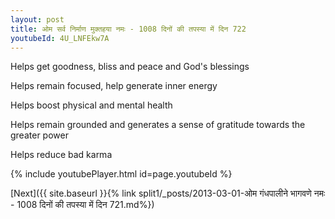 ```yaml
---
layout: post
title: ओम सर्व निर्माण मुक्तहया नमः - 1008 दिनों की तपस्या में दिन 722
youtubeId: 4U_LNFEkw7A
---
```

 
 
Helps get goodness, bliss and peace and God's blessings
 
Helps remain focused, help generate inner energy 
 
Helps boost physical and mental health 
 
Helps remain grounded and generates a sense of gratitude towards the greater power 
 
Helps reduce bad karma
 
 
 
 


{% include youtubePlayer.html id=page.youtubeId %}
 
[Next]({{ site.baseurl }}{% link  split1/_posts/2013-03-01-ओम गंधपालीने भागवणे नमः - 1008 दिनों की तपस्या में दिन 721.md%})
 
